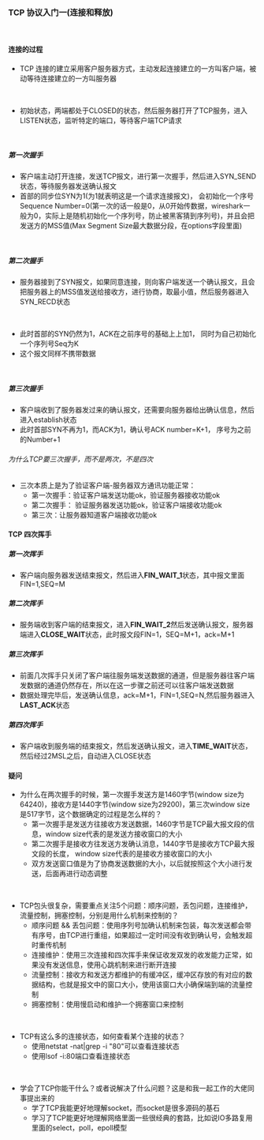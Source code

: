 ### TCP 协议入门一(连接和释放)

<br/>

#### 连接的过程
* TCP 连接的建立采用客户服务器方式，主动发起连接建立的一方叫客户端，被动等待连接建立的一方叫服务器

<br/>

* 初始状态，两端都处于CLOSED的状态，然后服务器打开了TCP服务，进入LISTEN状态，监听特定的端口，等待客户端TCP请求

<br/>

##### 第一次握手
* 客户端主动打开连接，发送TCP报文，进行第一次握手，然后进入SYN_SEND状态，等待服务器发送确认报文
* 首部的同步位SYN为1(为1就表明这是一个请求连接报文)， 会初始化一个序号Sequence Number=0(第一次的话一般是0，从0开始传数据，wireshark一般为0，实际上是随机初始化一个序列号，防止被黑客猜到序列号)，并且会把发送方的MSS值(Max Segment Size最大数据分段，在options字段里面)

<br/>

##### 第二次握手
* 服务器接到了SYN报文，如果同意连接，则向客户端发送一个确认报文，且会把服务器上的MSS值发送给接收方，进行协商，取最小值，然后服务器进入SYN_RECD状态

<br/>

* 此时首部的SYN仍然为1，ACK在之前序号的基础上上加1， 同时为自己初始化一个序列号Seq为K
* 这个报文同样不携带数据

<br/>

##### 第三次握手
* 客户端收到了服务器发过来的确认报文，还需要向服务器给出确认信息，然后进入establish状态
* 此时首部SYN不再为1，而ACK为1，确认号ACK number=K+1， 序号为之前的Number+1

###### 为什么TCP要三次握手，而不是两次，不是四次
* 三次本质上是为了验证客户端-服务器双方通讯功能正常：
    * 第一次握手：验证客户端发送功能ok，验证服务器接收功能ok
    * 第二次握手： 验证服务器发送功能ok，验证客户端接收功能ok
    * 第三次：让服务器知道客户端接收功能ok

#### TCP 四次挥手
##### 第一次挥手
* 客户端向服务器发送结束报文，然后进入**FIN_WAIT_1**状态，其中报文里面FIN=1,SEQ=M

##### 第二次挥手
* 服务端收到客户端的结束报文，进入**FIN_WAIT_2**然后发送确认报文，服务器端进入**CLOSE_WAIT**状态，此时报文段FIN=1，SEQ=M+1，ack=M+1

##### 第三次挥手
* 前面几次挥手只关闭了客户端往服务端发送数据的通道，但是服务器往客户端发数据的通道仍然存在，所以在这一步骤之前还可以往客户端发送数据
* 数据处理完毕后，发送确认信息，ack=M+1，FIN=1,SEQ=N,然后服务器进入**LAST_ACK**状态

##### 第四次挥手
* 客户端收到服务端的结束报文，然后发送确认报文，进入**TIME_WAIT**状态，然后经过2MSL之后，自动进入CLOSE状态


#### 疑问
* 为什么在两次握手的时候，第一次握手发送方是1460字节(window size为64240)，接收方是1440字节(window size为29200)，第三次window size是517字节，这个数据确定的过程是怎么样的？
    * 第一次握手是发送方往接收方发送数据，1460字节是TCP最大报文段的信息，window size代表的是发送方接收窗口的大小
    * 第二次握手是接收方往发送方发确认消息，1440字节是接收方TCP最大报文段的长度， window size代表的是接收方接收窗口的大小
    * 双方发送窗口值是为了协商发送数据的大小，以后就按照这个大小进行发送，后面再进行动态调整

<br/>

* TCP包头很复杂，需要重点关注5个问题：顺序问题，丢包问题，连接维护，流量控制，拥塞控制，分别是用什么机制来控制的？
    * 顺序问题 && 丢包问题：使用序列号加确认机制来包装，每次发送都会带有序号，由TCP进行重组，如果超过一定时间没有收到确认号，会触发超时重传机制
    * 连接维护：使用三次连接和四次挥手来保证收发双发的收发能力正常，如果没有发送信息，使用心跳机制来进行断开连接
    * 流量控制：接收方和发送方都维护的有缓冲区，缓冲区存放的有对应的数据结构，也就是报文中的窗口大小，使用该窗口大小确保端到端的流量控制
    * 拥塞控制：使用慢启动和维护一个拥塞窗口来控制

<br/>

* TCP有这么多的连接状态，如何查看某个连接的状态？
    * 使用netstat -nat|grep -i "80"可以查看连接状态
    * 使用lsof -i:80端口查看连接状态

<br/>

* 学会了TCP你能干什么？或者说解决了什么问题？这是和我一起工作的大佬同事提出来的
    * 学了TCP我能更好地理解socket，而socket是很多源码的基石
    * 学习了TCP能更好地理解网络里面一些很经典的套路，比如说IO多路复用里面的select，poll，epoll模型
